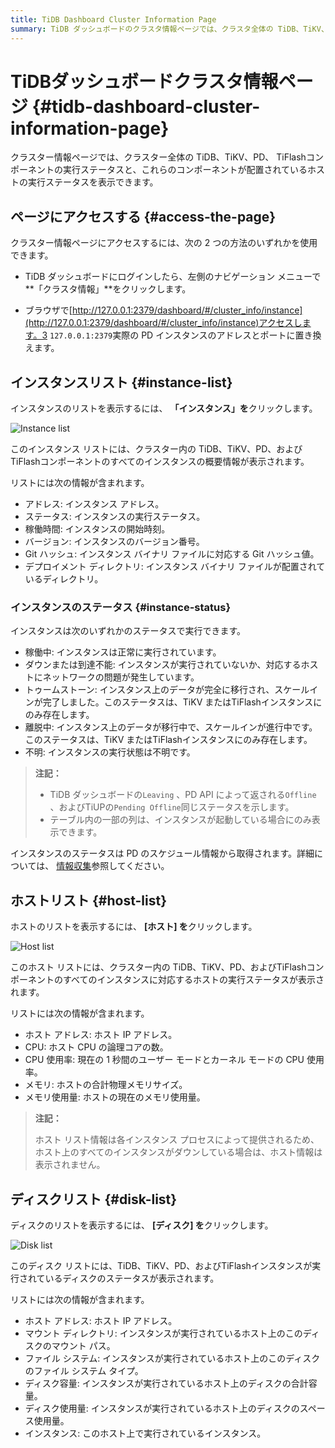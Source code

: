 ```yaml
---
title: TiDB Dashboard Cluster Information Page
summary: TiDB ダッシュボードのクラスタ情報ページでは、クラスタ全体の TiDB、TiKV、PD、およびTiFlashコンポーネントの実行ステータス、およびこれらのコンポーネントが配置されているホストの実行ステータスを表示できます。ユーザーは、TiDB ダッシュボードにログインして左側のナビゲーション メニューの[クラスタ情報] をクリックするか、ブラウザで特定の URL にアクセスすることで、このページにアクセスできます。このページには、インスタンス、ホスト、およびディスクのリストが表示され、各コンポーネントとその実行ステータスに関する詳細情報が表示されます。
---
```


# TiDBダッシュボードクラスタ情報ページ {#tidb-dashboard-cluster-information-page}

クラスター情報ページでは、クラスター全体の TiDB、TiKV、PD、 TiFlashコンポーネントの実行ステータスと、これらのコンポーネントが配置されているホストの実行ステータスを表示できます。

## ページにアクセスする {#access-the-page}

クラスター情報ページにアクセスするには、次の 2 つの方法のいずれかを使用できます。

-   TiDB ダッシュボードにログインしたら、左側のナビゲーション メニューで**「クラスタ情報」**をクリックします。

-   ブラウザで[http://127.0.0.1:2379/dashboard/#/cluster_info/instance](http://127.0.0.1:2379/dashboard/#/cluster_info/instance)アクセスします。3 `127.0.0.1:2379`実際の PD インスタンスのアドレスとポートに置き換えます。

## インスタンスリスト {#instance-list}

インスタンスのリストを表示するには、 **「インスタンス」を**クリックします。

![Instance list](https://docs-download.pingcap.com/media/images/docs/dashboard/dashboard-cluster-info-instances-v650.png)

このインスタンス リストには、クラスター内の TiDB、TiKV、PD、およびTiFlashコンポーネントのすべてのインスタンスの概要情報が表示されます。

リストには次の情報が含まれます。

-   アドレス: インスタンス アドレス。
-   ステータス: インスタンスの実行ステータス。
-   稼働時間: インスタンスの開始時刻。
-   バージョン: インスタンスのバージョン番号。
-   Git ハッシュ: インスタンス バイナリ ファイルに対応する Git ハッシュ値。
-   デプロイメント ディレクトリ: インスタンス バイナリ ファイルが配置されているディレクトリ。

### インスタンスのステータス {#instance-status}

インスタンスは次のいずれかのステータスで実行できます。

-   稼働中: インスタンスは正常に実行されています。
-   ダウンまたは到達不能: インスタンスが実行されていないか、対応するホストにネットワークの問題が発生しています。
-   トゥームストーン: インスタンス上のデータが完全に移行され、スケールインが完了しました。このステータスは、TiKV またはTiFlashインスタンスにのみ存在します。
-   離脱中: インスタンス上のデータが移行中で、スケールインが進行中です。このステータスは、TiKV またはTiFlashインスタンスにのみ存在します。
-   不明: インスタンスの実行状態は不明です。

> **注記：**
>
> -   TiDB ダッシュボードの`Leaving` 、PD API によって返される`Offline` 、およびTiUPの`Pending Offline`同じステータスを示します。
> -   テーブル内の一部の列は、インスタンスが起動している場合にのみ表示できます。

インスタンスのステータスは PD のスケジュール情報から取得されます。詳細については、 [情報収集](/tidb-scheduling.md#information-collection)参照してください。

## ホストリスト {#host-list}

ホストのリストを表示するには、 **[ホスト] を**クリックします。

![Host list](https://docs-download.pingcap.com/media/images/docs/dashboard/dashboard-cluster-info-hosts-v650.png)

このホスト リストには、クラスター内の TiDB、TiKV、PD、およびTiFlashコンポーネントのすべてのインスタンスに対応するホストの実行ステータスが表示されます。

リストには次の情報が含まれます。

-   ホスト アドレス: ホスト IP アドレス。
-   CPU: ホスト CPU の論理コアの数。
-   CPU 使用率: 現在の 1 秒間のユーザー モードとカーネル モードの CPU 使用率。
-   メモリ: ホストの合計物理メモリサイズ。
-   メモリ使用量: ホストの現在のメモリ使用量。

> **注記：**
>
> ホスト リスト情報は各インスタンス プロセスによって提供されるため、ホスト上のすべてのインスタンスがダウンしている場合は、ホスト情報は表示されません。

## ディスクリスト {#disk-list}

ディスクのリストを表示するには、 **[ディスク] を**クリックします。

![Disk list](https://docs-download.pingcap.com/media/images/docs/dashboard/dashboard-cluster-info-disks-v650.png)

このディスク リストには、TiDB、TiKV、PD、およびTiFlashインスタンスが実行されているディスクのステータスが表示されます。

リストには次の情報が含まれます。

-   ホスト アドレス: ホスト IP アドレス。
-   マウント ディレクトリ: インスタンスが実行されているホスト上のこのディスクのマウント パス。
-   ファイル システム: インスタンスが実行されているホスト上のこのディスクのファイル システム タイプ。
-   ディスク容量: インスタンスが実行されているホスト上のディスクの合計容量。
-   ディスク使用量: インスタンスが実行されているホスト上のディスクのスペース使用量。
-   インスタンス: このホスト上で実行されているインスタンス。
